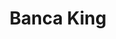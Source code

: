 ---
title: "Banca King"
url: /santiago/banca-king-avenida-salvador-estrella-sadhala/
shop: Lotterie
---